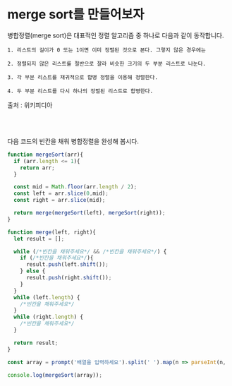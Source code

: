 # merge sort를 만들어보자
병합정렬(merge sort)은 대표적인 정렬 알고리즘 중 하나로 다음과 같이 동작합니다.

```
1. 리스트의 길이가 0 또는 1이면 이미 정렬된 것으로 본다. 그렇지 않은 경우에는

2. 정렬되지 않은 리스트를 절반으로 잘라 비슷한 크기의 두 부분 리스트로 나눈다.

3. 각 부분 리스트를 재귀적으로 합병 정렬을 이용해 정렬한다.

4. 두 부분 리스트를 다시 하나의 정렬된 리스트로 합병한다.
```
출처 : 위키피디아

<br />
<br />

다음 코드의 빈칸을 채워 병합정렬을 완성해 봅시다.

```js
function mergeSort(arr){
  if (arr.length <= 1){
    return arr;
  }

  const mid = Math.floor(arr.length / 2);
  const left = arr.slice(0,mid);
  const right = arr.slice(mid);

  return merge(mergeSort(left), mergeSort(right));
}

function merge(left, right){
  let result = [];

  while (/*빈칸을 채워주세요*/ && /*빈칸을 채워주세요*/) {
    if (/*빈칸을 채워주세요*/){
      result.push(left.shift());
    } else {
      result.push(right.shift());
    }
  }
  while (left.length) {
    /*빈칸을 채워주세요*/
  }
  while (right.length) {
    /*빈칸을 채워주세요*/
  }

  return result;
}

const array = prompt('배열을 입력하세요').split(' ').map(n => parseInt(n, 10));

console.log(mergeSort(array));
```